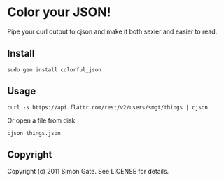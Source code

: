 # Color your JSON!

Pipe your curl output to cjson and make it both sexier and easier to
read.

## Install

`sudo gem install colorful_json`

## Usage

```
curl -s https://api.flattr.com/rest/v2/users/smgt/things | cjson
```

Or open a file from disk

```
cjson things.json
```

## Copyright

Copyright (c) 2011 Simon Gate. See LICENSE for details.
